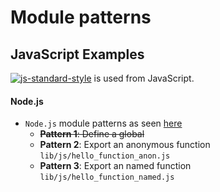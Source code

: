 # Module patterns

## JavaScript Examples

[![js-standard-style](https://img.shields.io/badge/code%20style-standard-brightgreen.svg)](http://standardjs.com/) is used from JavaScript.

#### Node.js

- `Node.js` module patterns as seen [here](https://darrenderidder.github.io/talks/ModulePatterns/#/)
  - ~~**Pattern 1**: Define a global~~
  - **Pattern 2**: Export an anonymous function `lib/js/hello_function_anon.js`
  - **Pattern 3**: Export an named function `lib/js/hello_function_named.js`
